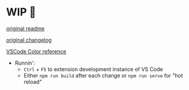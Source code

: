 # WIP 🚧

[original readme](./README_ORIGINAL.MD)

[original changelog](./CHANGELOG_ORIGINAL.MD)

[VSCode Color reference](https://code.visualstudio.com/api/references/theme-color)

* Runnin':
  * `Ctrl` + `F5` to extension development instance of VS Code
  * Either `npm run build` after each change or `npm run serve` for "hot reload"
